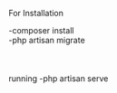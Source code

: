 For Installation 

-composer install <br>
-php artisan migrate<br>
<br><br><br>
running
-php artisan serve